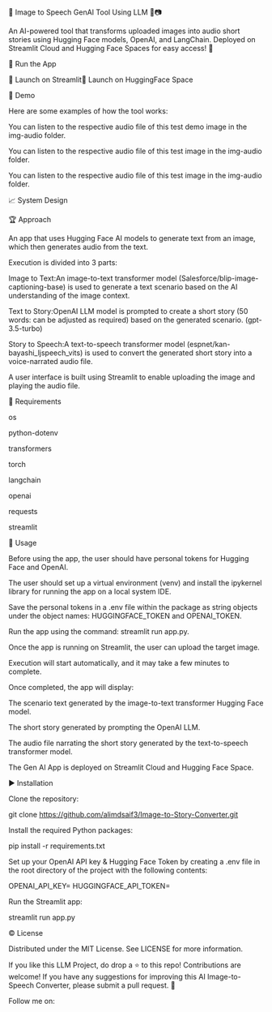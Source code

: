 🎨 Image to Speech GenAI Tool Using LLM 🎤📷

An AI-powered tool that transforms uploaded images into audio short stories using Hugging Face models, OpenAI, and LangChain. Deployed on Streamlit Cloud and Hugging Face Spaces for easy access! 🚀



📢 Run the App

🔗 Launch on Streamlit🔗 Launch on HuggingFace Space

🎯 Demo

Here are some examples of how the tool works:


You can listen to the respective audio file of this test demo image in the img-audio folder.


You can listen to the respective audio file of this test image in the img-audio folder.


You can listen to the respective audio file of this test image in the img-audio folder.

📈 System Design



🏆 Approach

An app that uses Hugging Face AI models to generate text from an image, which then generates audio from the text.

Execution is divided into 3 parts:

Image to Text:An image-to-text transformer model (Salesforce/blip-image-captioning-base) is used to generate a text scenario based on the AI understanding of the image context.

Text to Story:OpenAI LLM model is prompted to create a short story (50 words: can be adjusted as required) based on the generated scenario. (gpt-3.5-turbo)

Story to Speech:A text-to-speech transformer model (espnet/kan-bayashi_ljspeech_vits) is used to convert the generated short story into a voice-narrated audio file.

A user interface is built using Streamlit to enable uploading the image and playing the audio file.

🌟 Requirements

os

python-dotenv

transformers

torch

langchain

openai

requests

streamlit

🚀 Usage

Before using the app, the user should have personal tokens for Hugging Face and OpenAI.

The user should set up a virtual environment (venv) and install the ipykernel library for running the app on a local system IDE.

Save the personal tokens in a .env file within the package as string objects under the object names: HUGGINGFACE_TOKEN and OPENAI_TOKEN.

Run the app using the command: streamlit run app.py.

Once the app is running on Streamlit, the user can upload the target image.

Execution will start automatically, and it may take a few minutes to complete.

Once completed, the app will display:

The scenario text generated by the image-to-text transformer Hugging Face model.

The short story generated by prompting the OpenAI LLM.

The audio file narrating the short story generated by the text-to-speech transformer model.

The Gen AI App is deployed on Streamlit Cloud and Hugging Face Space.

▶️ Installation

Clone the repository:

git clone https://github.com/alimdsaif3/Image-to-Story-Converter.git

Install the required Python packages:

pip install -r requirements.txt

Set up your OpenAI API key & Hugging Face Token by creating a .env file in the root directory of the project with the following contents:

OPENAI_API_KEY=<your-api-key-here>
HUGGINGFACE_API_TOKEN=<your-access-token-here>

Run the Streamlit app:

streamlit run app.py

©️ License

Distributed under the MIT License. See LICENSE for more information.

If you like this LLM Project, do drop a ⭐ to this repo! Contributions are welcome! If you have any suggestions for improving this AI Image-to-Speech Converter, please submit a pull request. 🙇

Follow me on:

